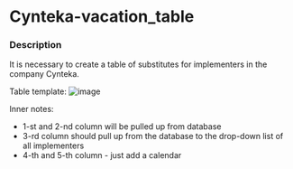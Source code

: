 # Cynteka-vacation_table
### Description
It is necessary to create a table of substitutes for implementers in the company Cynteka.

Table template:
![image](https://github.com/imLIVI/Cynteka-vacation_table/assets/63547457/b8ffd142-1c26-4861-bae7-d628d112af4c)

Inner notes:
- 1-st and 2-nd column will be pulled up from database
- 3-rd column should pull up from the database to the drop-down list of all implementers
- 4-th and 5-th column - just add a calendar

